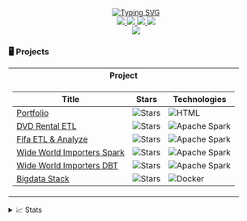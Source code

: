 <p align="center">
<a href="https://git.io/typing-svg" target="_blank"><img src="https://readme-typing-svg.demolab.com?font=Fira+Code&pause=1000&width=435&lines=Loi+Nguyen+%7C+Data+Engineer+%7C+GitHub" alt="Typing SVG" /></a>
<br/>

<a href="https://loinguyen3108.github.io/loinguyen-profile/" target="_blank">
    <img src="https://img.shields.io/badge/website-loinguyen3108-brightgreen?style=flat-square">
</a>  
<a href="https://drive.google.com/file/d/1_2Vcv95FsXAwZT361D6bp5wTeG1Edfam/view" target="_blank">
    <img src="https://img.shields.io/badge/PDF-CV-red?style=flat-square&logo=adobe">
</a>  
<a href="https://www.linkedin.com/in/l%E1%BB%A3i-nguy%E1%BB%85n-323080190/" target="_blank">
    <img src="https://img.shields.io/badge/-Linkedin-blue?style=flat-square&logo=linkedin">
</a>
<a href="mailto:ntloic3tbt@gmail.com" target="_blank">
    <img src="https://img.shields.io/badge/-Email-red?style=flat-square&logo=gmail&logoColor=white">
</a>

<br/> 

<!-- <a href="https://github.com/drkostas">
    <img src="https://github-readme-stats.vercel.app/api?username=drkostas&show_icons=true&count_private=true&show_icons=true&hide_border=true&hide_title=true&card_width=300px&hide_rank=true&bg_color=00000000&theme=dracula">
</a> -->

<a href="https://github.com/loinguyen3108" target="_blank">
    <img src="https://github-stats-alpha.vercel.app/api?username=loinguyen3108&cc=22272e&tc=37BCF6&ic=fff&bc=0000">
</a>

</p>

### 🖥️ Projects
<table>
<tr><th>Project</th></tr>
<tr><td>

|Title | Stars | Technologies|
|--|--|--|
| [Portfolio](https://github.com/loinguyen3108/my-portfolio) | <img alt="Stars" src="https://img.shields.io/github/stars/loinguyen3108/my-portfolio?style=flat-square&labelColor=black"/> | ![HTML](https://img.shields.io/badge/html5-black?style=flat-square&logo=html5)|
| [DVD Rental ETL](https://github.com/loinguyen3108/dvdrental-etl) | <img alt="Stars" src="https://img.shields.io/github/stars/loinguyen3108/dvdrental-etl?style=flat-square&labelColor=black"/> | ![Apache Spark](https://img.shields.io/badge/apache_spark-black?style=flat-square&logo=apachespark)|
| [Fifa ETL & Analyze](https://github.com/loinguyen3108/fifa-etl-analyze) | <img alt="Stars" src="https://img.shields.io/github/stars/loinguyen3108/fifa-etl-analyze?style=flat-square&labelColor=black"/> | ![Apache Spark](https://img.shields.io/badge/apache_spark-black?style=flat-square&logo=apachespark)|
| [Wide World Importers Spark](https://github.com/loinguyen3108/Wide-World-Importers-Spark) | <img alt="Stars" src="https://img.shields.io/github/stars/loinguyen3108/Wide-World-Importers-Spark?style=flat-square&labelColor=black"/> | ![Apache Spark](https://img.shields.io/badge/apache_spark-black?style=flat-square&logo=apachespark)|
| [Wide World Importers DBT](https://github.com/loinguyen3108/Wide-World-Importers-DBT) | <img alt="Stars" src="https://img.shields.io/github/stars/loinguyen3108/Wide-World-Importers-DBT?style=flat-square&labelColor=black"/> | ![Apache Spark](https://img.shields.io/badge/dbt-black?style=flat-square&logo=dbt)|
| [Bigdata Stack](https://github.com/loinguyen3108/bigdata-stack) | <img alt="Stars" src="https://img.shields.io/github/stars/loinguyen3108/bigdata-stack?style=flat-square&labelColor=black"/> | ![Docker](https://img.shields.io/badge/docker-black?style=flat-square&logo=docker)|

</td></tr> </table>

<details>
<summary>📈 Stats</summary>
<br>
My Github Stats

![](http://github-profile-summary-cards.vercel.app/api/cards/profile-details?username=loinguyen3108&theme=dracula) 

![](http://github-profile-summary-cards.vercel.app/api/cards/repos-per-language?username=loinguyen3108&theme=dracula) 
![](http://github-profile-summary-cards.vercel.app/api/cards/most-commit-language?username=loinguyen3108&theme=dracula)


<br>
</details>
